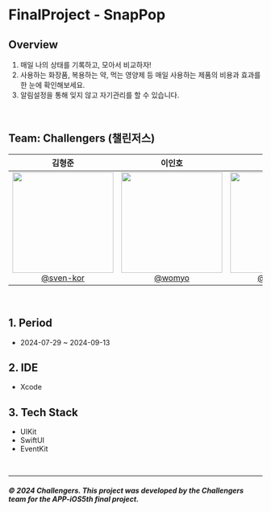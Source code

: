 #  FinalProject - SnapPop

## Overview 

1. 매일 나의 상태를 기록하고, 모아서 비교하자!
2. 사용하는 화장품, 복용하는 약, 먹는 영양제 등 매일 사용하는 제품의 비용과 효과를 한 눈에 확인해보세요.
3. 알림설정을 통해 잊지 않고 자기관리를 할 수 있습니다.

<br>

## Team: Challengers (챌린저스) 

<div align="center">

| **김형준** | **이인호** | **장예진** | **정종원** | **정희지** |
| :------: |  :------: | :------: | :------: | :------: |
| [<img src="https://avatars.githubusercontent.com/u/164502736?v=4" width=200> <br/> @sven-kor](https://github.com/sven-kor) | [<img src="https://avatars.githubusercontent.com/u/28581796?v=4" width=200> <br/> @womyo](https://github.com/womyo) | [<img src="https://avatars.githubusercontent.com/u/101628142?v=4"  width=200> <br/> @yehjinjang](https://github.com/yehjinjang) | [<img src="https://avatars.githubusercontent.com/u/45623603?v=4"  width=200> <br/> @jjwon2149](https://github.com/jjwon2149) | [<img src="https://avatars.githubusercontent.com/u/51356820?v=4" width=200> <br/> @Jeongheeji](https://github.com/Jeongheeji) |

</div>


<br>

## 1. Period

- 2024-07-29 ~ 2024-09-13

## 2. IDE 

- Xcode

## 3. Tech Stack

- UIKit
- SwiftUI 
- EventKit 

<br> 


---------
##### © 2024 Challengers. This project was developed by the Challengers team for the APP-iOS5th final project.
